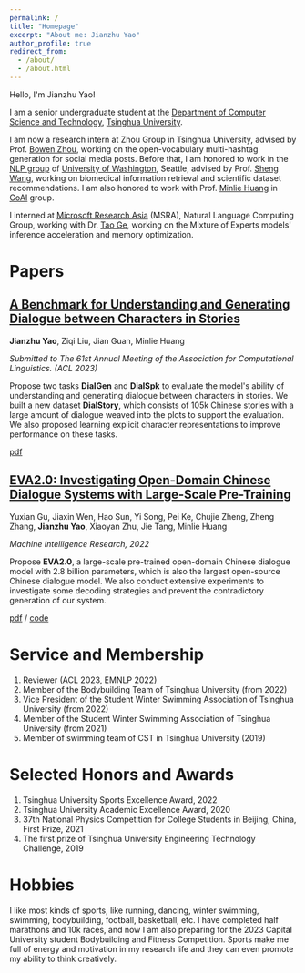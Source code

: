 ```yaml
---
permalink: /
title: "Homepage"
excerpt: "About me: Jianzhu Yao"
author_profile: true
redirect_from: 
  - /about/
  - /about.html
---
```

Hello, I'm Jianzhu Yao!

I am a senior undergraduate student at the [Department of Computer Science and Technology](https://www.cs.tsinghua.edu.cn/), [Tsinghua University](https://www.tsinghua.edu.cn/).

<!-- My primary research interests are in the fields of machine learning and its various applications, including Natural Language Processing, Computational Biology, Mixture of Experts, and Distributed Computing techniques for Deep Learning models. -->

I am now a research intern at Zhou Group in Tsinghua University, advised by Prof. [Bowen Zhou](https://scholar.google.com/citations?hl=en&user=h3Nsz6YAAAAJ), working on the open-vocabulary multi-hashtag generation for social media posts. Before that, I am honored to work in the [NLP group](https://www.cs.washington.edu/research/nlp) of [University of Washington](https://www.cs.washington.edu/), Seattle, advised by Prof. [Sheng Wang](https://homes.cs.washington.edu/~swang/), working on biomedical information retrieval and scientific dataset recommendations. I am also honored to work with Prof. [Minlie Huang](http://coai.cs.tsinghua.edu.cn/hml) in [CoAI](http://coai.cs.tsinghua.edu.cn/) group.

<!-- , where I constructed a story dialogue dataset, explored a character modeling approach, and contributed to an Open-Domain Dialogue System [EVA1.0 and EVA2.0](https://github.com/thu-coai/EVA). -->

I interned at [Microsoft Research Asia](https://www.microsoft.com/en-us/research/lab/microsoft-research-asia/) (MSRA), Natural Language Computing Group, working with Dr. [Tao Ge](https://www.microsoft.com/en-us/research/people/tage/), working on the Mixture of Experts models' inference acceleration and memory optimization.

Papers
============

<!-- ## [SciData: Dataset and Method for Scientific Dataset Recommendation](https://yao-jz.github.io/publications/)

**Jianzhu Yao\***, Zichun Yu\*(equal contribution), Haihong Tang, Jinxiong Xia, Zequn Liu, Houfeng Wang, Sheng Wang

*Submitted to The 61st Annual Meeting of the Association for Computational Linguistics. (ACL 2023)*

Constructed a novel scientific dataset recommendation **dataset** for scientific QA using the open pre-trained transformer (OPT-1.3B), with 43466 scientific datasets and over 200K questions. We proposed a **recursive retrieval** approach for the dataset recommendation task, outperforming strong baselines by a large margin. We also illustrated how our dataset can be used for citation prediction and improve existing scientific QA systems. -->

## [A Benchmark for Understanding and Generating Dialogue between Characters in Stories](https://yao-jz.github.io/publications/)

**Jianzhu Yao**, Ziqi Liu, Jian Guan, Minlie Huang

*Submitted to The 61st Annual Meeting of the Association for Computational Linguistics. (ACL 2023)*

Propose two tasks **DialGen** and **DialSpk** to evaluate the model's ability of understanding and generating dialogue between characters in stories. We built a new dataset **DialStory**, which consists of 105k Chinese stories with a large amount of dialogue weaved into the plots to support the evaluation. We also proposed learning explicit character representations to improve performance on these tasks.

[pdf](https://arxiv.org/pdf/2209.08524.pdf)

[EVA2.0: Investigating Open-Domain Chinese Dialogue Systems with Large-Scale Pre-Training](https://yao-jz.github.io/publications/)
----------------------------------------------------------------------------------------

Yuxian Gu, Jiaxin Wen, Hao Sun, Yi Song, Pei Ke, Chujie Zheng, Zheng Zhang, **Jianzhu Yao**, Xiaoyan Zhu, Jie Tang, Minlie Huang

*Machine Intelligence Research, 2022*

Propose **EVA2.0**, a large-scale pre-trained open-domain Chinese dialogue model with 2.8 billion parameters, which is also the largest open-source Chinese dialogue model. We also conduct extensive experiments to investigate some decoding strategies and prevent the contradictory generation of our system.

[pdf](https://arxiv.org/pdf/2203.09313.pdf) / [code](https://github.com/thu-coai/EVA)

# Service and Membership

1. Reviewer (ACL 2023, EMNLP 2022)
2. Member of the Bodybuilding Team of Tsinghua University (from 2022)
3. Vice President of the Student Winter Swimming Association of Tsinghua University (from 2022)
4. Member of the Student Winter Swimming Association of Tsinghua University (from 2021)
5. Member of swimming team of CST in Tsinghua University (2019)

# Selected Honors and Awards

1. Tsinghua University Sports Excellence Award, 2022
2. Tsinghua University Academic Excellence Award, 2020
3. 37th National Physics Competition for College Students in Beijing, China, First Prize, 2021
4. The first prize of Tsinghua University Engineering Technology Challenge, 2019

# Hobbies

I like most kinds of sports, like running, dancing, winter swimming, swimming, bodybuilding, football, basketball, etc. I have completed half marathons and 10k races, and now I am also preparing for the 2023 Capital University student Bodybuilding and Fitness Competition. Sports make me full of energy and motivation in my research life and they can even promote my ability to think creatively.
